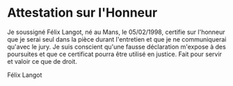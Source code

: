 # Attestation sur l'Honneur

Je soussigné Félix Langot, né au Mans, le 05/02/1998, certifie sur l'honneur que je serai seul dans la pièce durant l'entretien et que je ne communiquerai qu'avec le jury. Je suis conscient qu'une fausse déclaration m'expose à des poursuites et que ce certificat pourra être utilisé en justice. Fait pour servir et valoir ce que de droit.

Félix Langot
